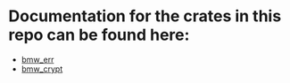 # Documentation for the crates in this repo can be found here:

* [bmw_err](https://37miners.github.io/bmw/bmw_err/)
* [bmw_crypt](https://37miners.github.io/bmw/bmw_crypt/)
